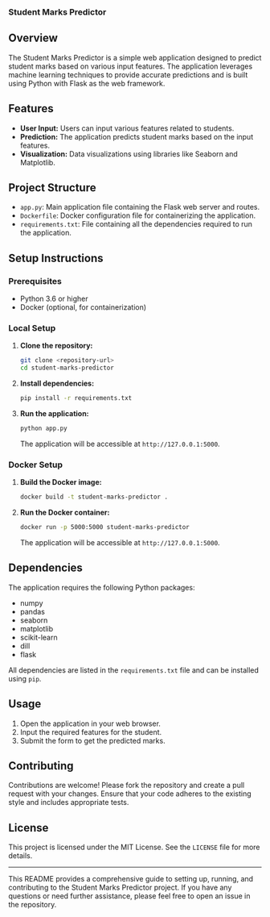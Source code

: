 ### Student Marks Predictor

## Overview

The Student Marks Predictor is a simple web application designed to predict student marks based on various input features. The application leverages machine learning techniques to provide accurate predictions and is built using Python with Flask as the web framework.

## Features

- **User Input:** Users can input various features related to students.
- **Prediction:** The application predicts student marks based on the input features.
- **Visualization:** Data visualizations using libraries like Seaborn and Matplotlib.

## Project Structure

- `app.py`: Main application file containing the Flask web server and routes.
- `Dockerfile`: Docker configuration file for containerizing the application.
- `requirements.txt`: File containing all the dependencies required to run the application.

## Setup Instructions

### Prerequisites

- Python 3.6 or higher
- Docker (optional, for containerization)

### Local Setup

1. **Clone the repository:**

   ```bash
   git clone <repository-url>
   cd student-marks-predictor
   ```

2. **Install dependencies:**

   ```bash
   pip install -r requirements.txt
   ```

3. **Run the application:**

   ```bash
   python app.py
   ```

   The application will be accessible at `http://127.0.0.1:5000`.

### Docker Setup

1. **Build the Docker image:**

   ```bash
   docker build -t student-marks-predictor .
   ```

2. **Run the Docker container:**

   ```bash
   docker run -p 5000:5000 student-marks-predictor
   ```

   The application will be accessible at `http://127.0.0.1:5000`.

## Dependencies

The application requires the following Python packages:

- numpy
- pandas
- seaborn
- matplotlib
- scikit-learn
- dill
- flask

All dependencies are listed in the `requirements.txt` file and can be installed using `pip`.

## Usage

1. Open the application in your web browser.
2. Input the required features for the student.
3. Submit the form to get the predicted marks.

## Contributing

Contributions are welcome! Please fork the repository and create a pull request with your changes. Ensure that your code adheres to the existing style and includes appropriate tests.

## License

This project is licensed under the MIT License. See the `LICENSE` file for more details.

---

This README provides a comprehensive guide to setting up, running, and contributing to the Student Marks Predictor project. If you have any questions or need further assistance, please feel free to open an issue in the repository.
